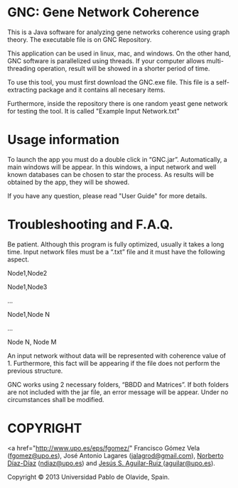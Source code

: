 GNC: Gene Network Coherence
===========================

This is a Java software for analyzing gene networks coherence using graph theory.
The executable file is on GNC Repository.

This application can be used in linux, mac, and windows. On the other hand, GNC software is parallelized using threads. If your computer allows multi-threading operation, result will be showed in a shorter period of time.

To use this tool, you must first download the GNC.exe file. This file is a self-extracting package and it contains all necesary items.

Furthermore, inside the repository there is one random yeast gene network for testing the tool. It is called "Example Input Network.txt"



Usage information
=================

To launch the app you must do a double click in “GNC.jar”. Automatically, a main windows will be appear. In this windows, a input network and well known databases can be chosen to star the process. As results will be obtained by the app, they will be showed.

If you have any question, please read "User Guide" for more details.



Troubleshooting and F.A.Q.
==========================

Be patient. Although this program is fully optimized, usually it takes a long time.
Input network files must be a “.txt” file and it must have the following aspect.

Node1,Node2

Node1,Node3

...

Node1,Node N

...

Node N, Node M

An input network without data will be represented with coherence value of 1. Furthermore, this fact will be appearing if the file does not perform the previous structure.

GNC works using 2 necessary folders, “BBDD and Matrices”. If both folders are not included with the jar file, an error message will be appear. Under no circumstances shall be modified.

COPYRIGHT
=========
<a href="http://www.upo.es/eps/fgomez/" Francisco Gómez Vela</a> (<a href="mailto:fgomez@upo.es">fgomez@upo.es</a>), José Antonio Lagares (<a href="mailto:jalagrod@gmail.com">jalagrod@gmail.com</a>), <a href="http://www.upo.es/eps/ndiaz/">Norberto Díaz-Díaz</a> (<a href="mailto:ndiaz@upo.es">ndiaz@upo.es</a>) and <a href="http://www.upo.es/eps/aguilar/">Jesús S. Aguilar-Ruiz </a>(<a href="mailto:aguilar@upo.es">aguilar@upo.es</a>). 

Copyright © 2013 Universidad Pablo de Olavide, Spain.

